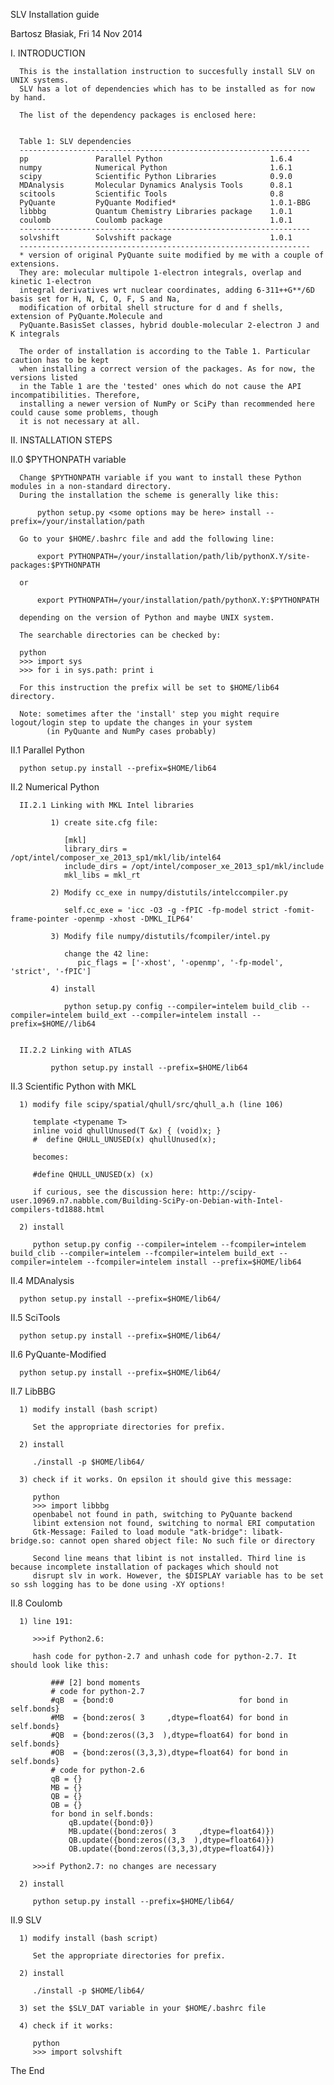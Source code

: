  SLV Installation guide
 
 Bartosz Błasiak, Fri 14 Nov 2014

 I.   INTRODUCTION
 
      This is the installation instruction to succesfully install SLV on UNIX systems.                           
      SLV has a lot of dependencies which has to be installed as for now by hand.
      
      The list of the dependency packages is enclosed here:
                                                                                                                
      
      Table 1: SLV dependencies
      -----------------------------------------------------------------
      pp               Parallel Python                        1.6.4  
      numpy            Numerical Python                       1.6.1
      scipy            Scientific Python Libraries            0.9.0
      MDAnalysis       Molecular Dynamics Analysis Tools      0.8.1
      scitools         Scientific Tools                       0.8
      PyQuante         PyQuante Modified*                     1.0.1-BBG
      libbbg           Quantum Chemistry Libraries package    1.0.1
      coulomb          Coulomb package                        1.0.1
      -----------------------------------------------------------------
      solvshift        Solvshift package                      1.0.1
      -----------------------------------------------------------------
      * version of original PyQuante suite modified by me with a couple of extensions.
      They are: molecular multipole 1-electron integrals, overlap and kinetic 1-electron
      integral derivatives wrt nuclear coordinates, adding 6-311++G**/6D basis set for H, N, C, O, F, S and Na,
      modification of orbital shell structure for d and f shells, extension of PyQuante.Molecule and
      PyQuante.BasisSet classes, hybrid double-molecular 2-electron J and K integrals
                                                                                                                
      The order of installation is according to the Table 1. Particular caution has to be kept
      when installing a correct version of the packages. As for now, the versions listed
      in the Table 1 are the 'tested' ones which do not cause the API incompatibilities. Therefore,
      installing a newer version of NumPy or SciPy than recommended here could cause some problems, though
      it is not necessary at all. 


 II.  INSTALLATION STEPS


 II.0 $PYTHONPATH variable

      Change $PYTHONPATH variable if you want to install these Python modules in a non-standard directory.  
      During the installation the scheme is generally like this:
                                                                                                           
          python setup.py <some options may be here> install --prefix=/your/installation/path
                                                                                                           
      Go to your $HOME/.bashrc file and add the following line:
                                                                                                           
          export PYTHONPATH=/your/installation/path/lib/pythonX.Y/site-packages:$PYTHONPATH
      
      or 
                                                                                                           
          export PYTHONPATH=/your/installation/path/pythonX.Y:$PYTHONPATH
                                                                                                           
      depending on the version of Python and maybe UNIX system.
                                                                                                           
      The searchable directories can be checked by:
      
      python
      >>> import sys
      >>> for i in sys.path: print i
      
      For this instruction the prefix will be set to $HOME/lib64 directory. 

      Note: sometimes after the 'install' step you might require logout/login step to update the changes in your system
            (in PyQuante and NumPy cases probably)

 II.1 Parallel Python

      python setup.py install --prefix=$HOME/lib64


 II.2 Numerical Python

      II.2.1 Linking with MKL Intel libraries

             1) create site.cfg file:                                                                                                            
                                                                                                                                                
                [mkl]                                                          
                library_dirs = /opt/intel/composer_xe_2013_sp1/mkl/lib/intel64
                include_dirs = /opt/intel/composer_xe_2013_sp1/mkl/include
                mkl_libs = mkl_rt
                                                                                                                                                
             2) Modify cc_exe in numpy/distutils/intelccompiler.py
                                                                                                                                                
                self.cc_exe = 'icc -O3 -g -fPIC -fp-model strict -fomit-frame-pointer -openmp -xhost -DMKL_ILP64' 
                                                                                                                                                
             3) Modify file numpy/distutils/fcompiler/intel.py
                                                                                                                                                
                change the 42 line:
                   pic_flags = ['-xhost', '-openmp', '-fp-model', 'strict', '-fPIC']
                                                                                                                                                
             4) install
                                                                                                                                                
                python setup.py config --compiler=intelem build_clib --compiler=intelem build_ext --compiler=intelem install --prefix=$HOME//lib64
                                                                                                                                         
                                                                                                                                         
      II.2.2 Linking with ATLAS
                                                                                                                                         
             python setup.py install --prefix=$HOME/lib64


 II.3 Scientific Python with MKL

      1) modify file scipy/spatial/qhull/src/qhull_a.h (line 106)                                                                                                                                    
                                                                                                                                                                                                     
         template <typename T>                                                                                                                
         inline void qhullUnused(T &x) { (void)x; }
         #  define QHULL_UNUSED(x) qhullUnused(x);
         
         becomes:
         
         #define QHULL_UNUSED(x) (x)
         
         if curious, see the discussion here: http://scipy-user.10969.n7.nabble.com/Building-SciPy-on-Debian-with-Intel-compilers-td1888.html
                                                                                                                                                                                                     
      2) install
                                                                                                                                                                                                     
         python setup.py config --compiler=intelem --fcompiler=intelem build_clib --compiler=intelem --fcompiler=intelem build_ext --compiler=intelem --fcompiler=intelem install --prefix=$HOME/lib64


 II.4 MDAnalysis

      python setup.py install --prefix=$HOME/lib64/


 II.5 SciTools

      python setup.py install --prefix=$HOME/lib64/


 II.6 PyQuante-Modified

      python setup.py install --prefix=$HOME/lib64/


 II.7 LibBBG

      1) modify install (bash script)                                                                                              
                                                                                                                                   
         Set the appropriate directories for prefix. 
                                                                                                                                   
      2) install
                                                                                                                                   
         ./install -p $HOME/lib64/
                                                                                                                                   
      3) check if it works. On epsilon it should give this message:
         
         python                                                                                                                          
         >>> import libbbg                                                                                                             
         openbabel not found in path, switching to PyQuante backend
         libint extension not found, switching to normal ERI computation
         Gtk-Message: Failed to load module "atk-bridge": libatk-bridge.so: cannot open shared object file: No such file or directory
                                                                                                                                      
         Second line means that libint is not installed. Third line is because incomplete installation of packages which should not
         disrupt slv in work. However, the $DISPLAY variable has to be set so ssh logging has to be done using -XY options!


 II.8 Coulomb

      1) line 191:                                                                          
                                                                                            
         >>>if Python2.6:
                                                                                            
         hash code for python-2.7 and unhash code for python-2.7. It should look like this:
                                                                                            
             ### [2] bond moments
             # code for python-2.7
             #qB  = {bond:0                            for bond in self.bonds}
             #MB  = {bond:zeros( 3     ,dtype=float64) for bond in self.bonds}
             #QB  = {bond:zeros((3,3  ),dtype=float64) for bond in self.bonds}
             #OB  = {bond:zeros((3,3,3),dtype=float64) for bond in self.bonds}
             # code for python-2.6
             qB = {}
             MB = {}
             QB = {}
             OB = {}
             for bond in self.bonds:
                 qB.update({bond:0})
                 MB.update({bond:zeros( 3     ,dtype=float64)})
                 QB.update({bond:zeros((3,3  ),dtype=float64)})
                 OB.update({bond:zeros((3,3,3),dtype=float64)})
                                                                                            
         >>>if Python2.7: no changes are necessary
                                                                                            
      2) install
                                                                                            
         python setup.py install --prefix=$HOME/lib64/


 II.9 SLV

      1) modify install (bash script)                                                                                              
                                                                                                                                   
         Set the appropriate directories for prefix. 

      2) install

         ./install -p $HOME/lib64/

      3) set the $SLV_DAT variable in your $HOME/.bashrc file

      4) check if it works:
     
         python
         >>> import solvshift

 The End 



